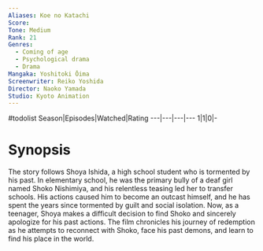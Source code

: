 ```yaml
---
Aliases: Koe no Katachi
Score:
Tone: Medium
Rank: 21
Genres:
  - Coming of age
  - Psychological drama
  - Drama
Mangaka: Yoshitoki Ōima
Screenwriter: Reiko Yoshida
Director: Naoko Yamada
Studio: Kyoto Animation
---
```

#todolist
Season|Episodes|Watched|Rating
---|---|---|---
1|1|0|-

# Synopsis
The story follows Shoya Ishida, a high school student who is tormented by his past. In elementary school, he was the primary bully of a deaf girl named Shoko Nishimiya, and his relentless teasing led her to transfer schools. His actions caused him to become an outcast himself, and he has spent the years since tormented by guilt and social isolation. Now, as a teenager, Shoya makes a difficult decision to find Shoko and sincerely apologize for his past actions. The film chronicles his journey of redemption as he attempts to reconnect with Shoko, face his past demons, and learn to find his place in the world.